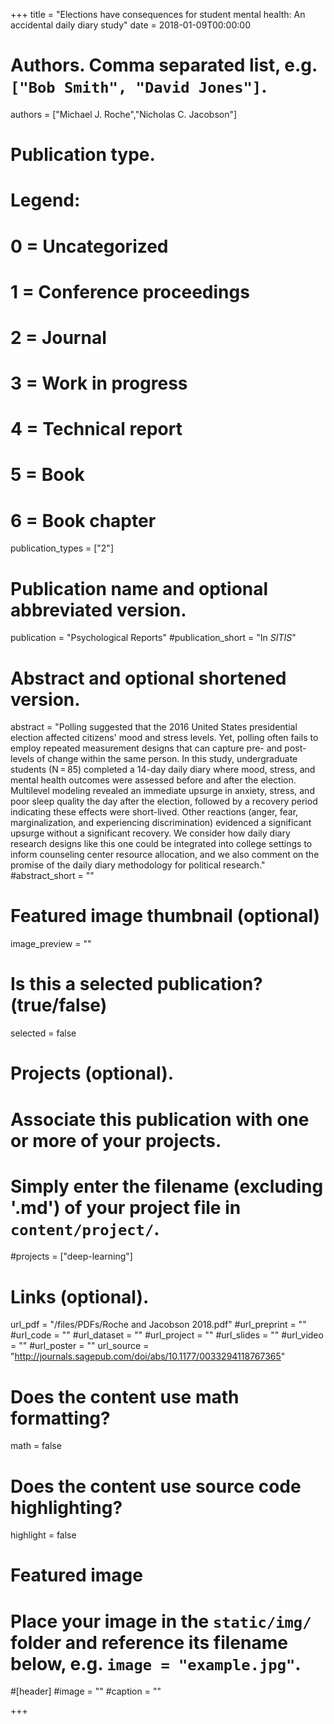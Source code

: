 +++
title = "Elections have consequences for student mental health: An accidental daily diary study"
date = 2018-01-09T00:00:00

# Authors. Comma separated list, e.g. `["Bob Smith", "David Jones"]`.
authors = ["Michael J. Roche","Nicholas C. Jacobson"]

# Publication type.
# Legend:
# 0 = Uncategorized
# 1 = Conference proceedings
# 2 = Journal
# 3 = Work in progress
# 4 = Technical report
# 5 = Book
# 6 = Book chapter
publication_types = ["2"]

# Publication name and optional abbreviated version.
publication = "Psychological Reports"
#publication_short = "In *SITIS*"

# Abstract and optional shortened version.
abstract = "Polling suggested that the 2016 United States presidential election affected citizens' mood and stress levels. Yet, polling often fails to employ repeated measurement designs that can capture pre- and post-levels of change within the same person. In this study, undergraduate students (N = 85) completed a 14-day daily diary where mood, stress, and mental health outcomes were assessed before and after the election. Multilevel modeling revealed an immediate upsurge in anxiety, stress, and poor sleep quality the day after the election, followed by a recovery period indicating these effects were short-lived. Other reactions (anger, fear, marginalization, and experiencing discrimination) evidenced a significant upsurge without a significant recovery. We consider how daily diary research designs like this one could be integrated into college settings to inform counseling center resource allocation, and we also comment on the promise of the daily diary methodology for political research."
#abstract_short = ""

# Featured image thumbnail (optional)
image_preview = ""

# Is this a selected publication? (true/false)
selected = false

# Projects (optional).
#   Associate this publication with one or more of your projects.
#   Simply enter the filename (excluding '.md') of your project file in `content/project/`.
#projects = ["deep-learning"]

# Links (optional).
url_pdf = "/files/PDFs/Roche and Jacobson 2018.pdf"
#url_preprint = ""
#url_code = ""
#url_dataset = ""
#url_project = ""
#url_slides = ""
#url_video = ""
#url_poster = ""
url_source = "http://journals.sagepub.com/doi/abs/10.1177/0033294118767365"

# Does the content use math formatting?
math = false

# Does the content use source code highlighting?
highlight = false

# Featured image
# Place your image in the `static/img/` folder and reference its filename below, e.g. `image = "example.jpg"`.
#[header]
#image = ""
#caption = ""

+++
